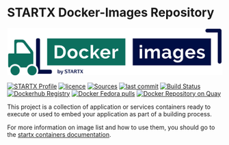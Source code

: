 # STARTX Docker-Images Repository

[![docker-images](https://raw.githubusercontent.com/startxfr/docker-images/master/.gitlab/img/logo.svg?sanitize=true)](https://gitlab.com/startx1/containers)

[![STARTX Profile](https://img.shields.io/badge/provider-startx-green.svg)](https://github.com/startxfr)
[![licence](https://img.shields.io/github/license/startxfr/docker-images.svg)](https://gitlab.com/startx1/containers)
[![Sources](https://img.shields.io/badge/startxfr-docker--images-blue.svg)](https://gitlab.com/startx1/containers/tree/master/OS/)
[![last commit](https://img.shields.io/github/last-commit/startxfr/docker-images.svg)](https://gitlab.com/startx1/containers)
[![Build Status](https://travis-ci.org/startxfr/docker-images.svg?branch=master)](https://travis-ci.org/startxfr/docker-images)
[![Dockerhub Registry](https://img.shields.io/docker/build/startx/fedora.svg)](https://hub.docker.com/r/startx/fedora)
[![Docker Fedora pulls](https://img.shields.io/docker/pulls/startx/fedora)](https://hub.docker.com/r/startx/fedora)
[![Docker Repository on Quay](https://quay.io/repository/startx/fedora/status "Docker Repository on Quay")](https://quay.io/repository/startx/fedora)

This project is a collection of application or services containers ready to execute
or used to embed your application as part of a building process.

For more information on image list and how to use them, you should go to
the [startx containers documentation](https://docker-images.readthedocs.io).
